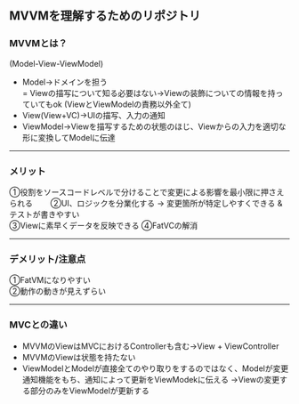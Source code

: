 ## MVVMを理解するためのリポジトリ
### MVVMとは？
(Model-View-ViewModel)
- Model→ドメインを担う  
  = Viewの描写について知る必要はない→Viewの装飾についての情報を持っていてもok
  (ViewとViewModelの責務以外全て)
- View(View+VC)→UIの描写、入力の通知   
- ViewModel→Viewを描写するための状態のほじ、Viewからの入力を適切な形に変換してModelに伝達
________________
### メリット
①役割をソースコードレベルで分けることで変更による影響を最小限に押さえられる　　
②UI、ロジックを分業化する → 変更箇所が特定しやすくできる & テストが書きやすい  
③Viewに素早くデータを反映できる 
④FatVCの解消
_______________
### デメリット/注意点  
①FatVMになりやすい  
②動作の動きが見えずらい
________________
### MVCとの違い 
- MVVMのViewはMVCにおけるControllerも含む→View + ViewController
- MVVMのViewは状態を持たない
- ViewModelとModelが直接全てのやり取りをするのではなく、Modelが変更通知機能をもち、通知によって更新をViewModekに伝える  →Viewの変更する部分のみをViewModelが更新する

